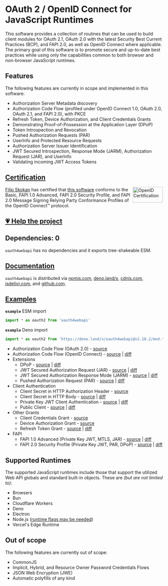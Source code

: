 # OAuth 2 / OpenID Connect for JavaScript Runtimes

This software provides a collection of routines that can be used to build client modules for OAuth 2.1, OAuth 2.0 with the latest Security Best Current Practices (BCP), and FAPI 2.0, as well as OpenID Connect where applicable. The primary goal of this software is to promote secure and up-to-date best practices while using only the capabilities common to both browser and non-browser JavaScript runtimes.

## Features

The following features are currently in scope and implemented in this software:

- Authorization Server Metadata discovery
- Authorization Code Flow (profiled under OpenID Connect 1.0, OAuth 2.0, OAuth 2.1, and FAPI 2.0), with PKCE
- Refresh Token, Device Authorization, and Client Credentials Grants
- Demonstrating Proof-of-Possession at the Application Layer (DPoP)
- Token Introspection and Revocation
- Pushed Authorization Requests (PAR)
- UserInfo and Protected Resource Requests
- Authorization Server Issuer Identification
- JWT Secured Introspection, Response Mode (JARM), Authorization Request (JAR), and UserInfo
- Validating incoming JWT Access Tokens

## [Certification](https://openid.net/certification/faq/)

[<img width="96" height="50" align="right" src="https://user-images.githubusercontent.com/241506/166977513-7cd710a9-7f60-4944-aebe-a658e9f36375.png" alt="OpenID Certification">](#certification)

[Filip Skokan](https://github.com/panva) has certified that [this software](https://github.com/panva/oauth4webapi) conforms to the Basic, FAPI 1.0 Advanced, FAPI 2.0 Security Profile, and FAPI 2.0 Message Signing Relying Party Conformance Profiles of the OpenID Connect™ protocol.

## [💗 Help the project](https://github.com/sponsors/panva)

## Dependencies: 0

`oauth4webapi` has no dependencies and it exports tree-shakeable ESM.

## [Documentation](docs/README.md)

`oauth4webapi` is distributed via [npmjs.com](https://www.npmjs.com/package/oauth4webapi), [deno.land/x](https://deno.land/x/oauth4webapi), [cdnjs.com](https://cdnjs.com/libraries/oauth4webapi), [jsdelivr.com](https://www.jsdelivr.com/package/npm/oauth4webapi), and [github.com](https://github.com/panva/oauth4webapi).

## [Examples](examples/README.md)

**`example`** ESM import

```js
import * as oauth2 from 'oauth4webapi'
```

**`example`** Deno import

```js
import * as oauth2 from 'https://deno.land/x/oauth4webapi@v2.10.2/mod.ts'
```

- Authorization Code Flow (OAuth 2.0) - [source](examples/oauth.ts)
- Authorization Code Flow (OpenID Connect) - [source](examples/oidc.ts) | [diff](examples/oidc.diff)
- Extensions
  - DPoP - [source](examples/dpop.ts) | [diff](examples/dpop.diff)
  - JWT Secured Authorization Request (JAR) - [source](examples/jar.ts) | [diff](examples/jar.diff)
  - JWT Secured Authorization Response Mode (JARM) - [source](examples/jarm.ts) | [diff](examples/jarm.diff)
  - Pushed Authorization Request (PAR) - [source](examples/par.ts) | [diff](examples/par.diff)
- Client Authentication
  - Client Secret in HTTP Authorization Header - [source](examples/oauth.ts)
  - Client Secret in HTTP Body - [source](examples/client_secret_post.ts) | [diff](examples/client_secret_post.diff)
  - Private Key JWT Client Authentication - [source](examples/private_key_jwt.ts) | [diff](examples/private_key_jwt.diff)
  - Public Client - [source](examples/public.ts) | [diff](examples/public.diff)
- Other Grants
  - Client Credentials Grant - [source](examples/client_credentials.ts)
  - Device Authorization Grant - [source](examples/device_authorization_grant.ts)
  - Refresh Token Grant - [source](examples/refresh_token.ts) | [diff](examples/refresh_token.diff)
- FAPI
  - FAPI 1.0 Advanced (Private Key JWT, MTLS, JAR) - [source](examples/fapi1-advanced.ts) | [diff](examples/fapi1-advanced.diff)
  - FAPI 2.0 Security Profile (Private Key JWT, PAR, DPoP) - [source](examples/fapi2.ts) | [diff](examples/fapi2.diff)


## Supported Runtimes

The supported JavaScript runtimes include those that support the utilized Web API globals and standard built-in objects. These are _(but are not limited to)_:

- Browsers
- Bun
- Cloudflare Workers
- Deno
- Electron
- Node.js ([runtime flags may be needed](https://github.com/panva/oauth4webapi/issues/8))
- Vercel's Edge Runtime

## Out of scope

The following features are currently out of scope:

- CommonJS
- Implicit, Hybrid, and Resource Owner Password Credentials Flows
- JSON Web Encryption (JWE)
- Automatic polyfills of any kind
